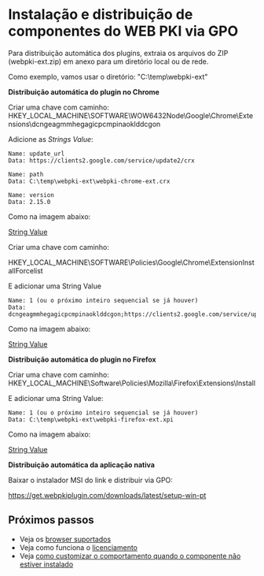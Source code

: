 ﻿# Instalação e distribuição de componentes do WEB PKI via GPO

Para distribuição automática dos plugins, extraia os arquivos do ZIP 
(webpki-ext.zip) em anexo para um diretório local ou de rede.

Como exemplo, vamos usar o diretório: "C:\temp\webpki-ext"

**Distribuição automática do plugin no Chrome**

Criar uma chave com caminho:
HKEY_LOCAL_MACHINE\SOFTWARE\WOW6432Node\Google\Chrome\Extensions\dcngeagmmhegagicpcmpinaoklddcgon

Adicione as *Strings Value*:

```
Name: update_url
Data: https://clients2.google.com/service/update2/crx
```

```
Name: path
Data: C:\temp\webpki-ext\webpki-chrome-ext.crx
```

```
Name: version
Data: 2.15.0
```

Como na imagem abaixo:

[String Value](../../../images/web-pki/string-values-gpo.png)

Criar uma chave com caminho:

HKEY_LOCAL_MACHINE\SOFTWARE\Policies\Google\Chrome\ExtensionInstallForcelist

E adicionar uma String Value

```
Name: 1 (ou o próximo inteiro sequencial se já houver)
Data: dcngeagmmhegagicpcmpinaoklddcgon;https://clients2.google.com/service/update2/crx
```

Como na imagem abaixo:

[String Value](../../../images/web-pki/string-values-gpo2.png)

**Distribuição automática do plugin no Firefox**

Criar uma chave com caminho:
HKEY_LOCAL_MACHINE\Software\Policies\Mozilla\Firefox\Extensions\Install

E adicionar uma String Value:

```
Name: 1 (ou o próximo inteiro sequencial se já houver)
Data: C:\temp\webpki-ext\webpki-firefox-ext.xpi
```

Como na imagem abaixo:

[String Value](../../../images/web-pki/string-values-gpo3.png)

**Distribuição automática da aplicação nativa**

Baixar o instalador MSI do link e distribuir via GPO:

https://get.webpkiplugin.com/downloads/latest/setup-win-pt

## Próximos passos

* Veja os [browser suportados](browser-support.md)
* Veja como funciona o [licenciamento](licensing.md)
* Veja [como customizar o comportamento quando o componente não estiver instalado](customizing-not-installed.md)
